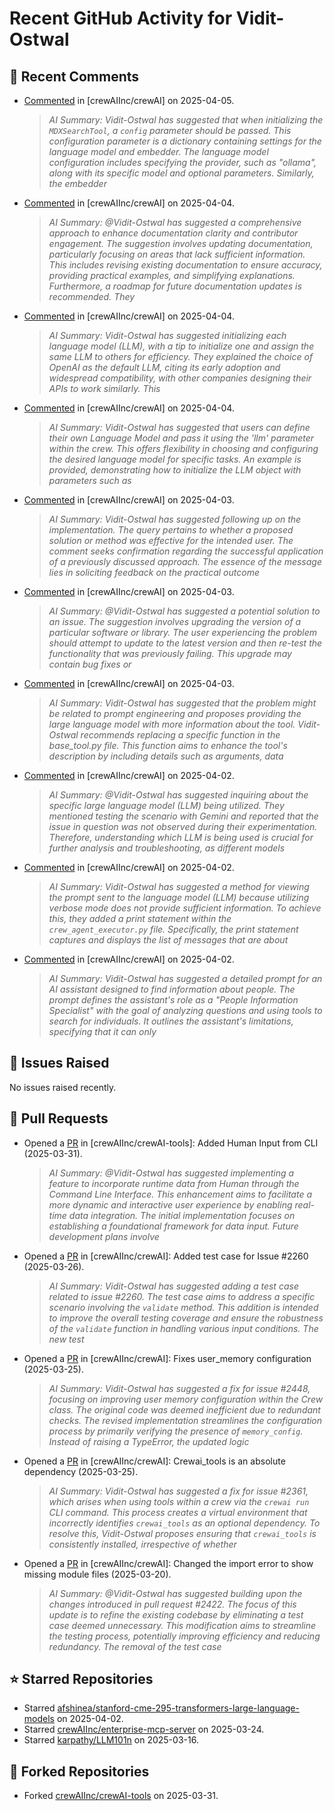 # Recent GitHub Activity for Vidit-Ostwal

## 💬 Recent Comments
- [Commented](https://github.com/crewAIInc/crewAI/issues/2517#issuecomment-2780728915) in [crewAIInc/crewAI] on 2025-04-05.
  > *AI Summary: Vidit-Ostwal has suggested that when initializing the `MDXSearchTool`, a `config` parameter should be passed. This configuration parameter is a dictionary containing settings for the language model and embedder. The language model configuration includes specifying the provider, such as "ollama", along with its specific model and optional parameters. Similarly, the embedder*
- [Commented](https://github.com/crewAIInc/crewAI/pull/2024#issuecomment-2779235679) in [crewAIInc/crewAI] on 2025-04-04.
  > *AI Summary: @Vidit-Ostwal has suggested a comprehensive approach to enhance documentation clarity and contributor engagement. The suggestion involves updating documentation, particularly focusing on areas that lack sufficient information. This includes revising existing documentation to ensure accuracy, providing practical examples, and simplifying explanations. Furthermore, a roadmap for future documentation updates is recommended. They*
- [Commented](https://github.com/crewAIInc/crewAI/issues/2517#issuecomment-2779055100) in [crewAIInc/crewAI] on 2025-04-04.
  > *AI Summary: Vidit-Ostwal has suggested initializing each language model (LLM), with a tip to initialize one and assign the same LLM to others for efficiency. They explained the choice of OpenAI as the default LLM, citing its early adoption and widespread compatibility, with other companies designing their APIs to work similarly. This*
- [Commented](https://github.com/crewAIInc/crewAI/issues/2517#issuecomment-2778410185) in [crewAIInc/crewAI] on 2025-04-04.
  > *AI Summary: Vidit-Ostwal has suggested that users can define their own Language Model and pass it using the 'llm' parameter within the crew. This offers flexibility in choosing and configuring the desired language model for specific tasks. An example is provided, demonstrating how to initialize the LLM object with parameters such as*
- [Commented](https://github.com/crewAIInc/crewAI/issues/2288#issuecomment-2776559533) in [crewAIInc/crewAI] on 2025-04-03.
  > *AI Summary: Vidit-Ostwal has suggested following up on the implementation. The query pertains to whether a proposed solution or method was effective for the intended user. The comment seeks confirmation regarding the successful application of a previously discussed approach. The essence of the message lies in soliciting feedback on the practical outcome*
- [Commented](https://github.com/crewAIInc/crewAI/issues/2101#issuecomment-2776553749) in [crewAIInc/crewAI] on 2025-04-03.
  > *AI Summary: @Vidit-Ostwal has suggested a potential solution to an issue. The suggestion involves upgrading the version of a particular software or library. The user experiencing the problem should attempt to update to the latest version and then re-test the functionality that was previously failing. This upgrade may contain bug fixes or*
- [Commented](https://github.com/crewAIInc/crewAI/issues/2508#issuecomment-2776524457) in [crewAIInc/crewAI] on 2025-04-03.
  > *AI Summary: Vidit-Ostwal has suggested that the problem might be related to prompt engineering and proposes providing the large language model with more information about the tool. Vidit-Ostwal recommends replacing a specific function in the base_tool.py file. This function aims to enhance the tool's description by including details such as arguments, data*
- [Commented](https://github.com/crewAIInc/crewAI/issues/2508#issuecomment-2773146947) in [crewAIInc/crewAI] on 2025-04-02.
  > *AI Summary: @Vidit-Ostwal has suggested inquiring about the specific large language model (LLM) being utilized. They mentioned testing the scenario with Gemini and reported that the issue in question was not observed during their experimentation. Therefore, understanding which LLM is being used is crucial for further analysis and troubleshooting, as different models*
- [Commented](https://github.com/crewAIInc/crewAI/issues/2508#issuecomment-2773137518) in [crewAIInc/crewAI] on 2025-04-02.
  > *AI Summary: Vidit-Ostwal has suggested a method for viewing the prompt sent to the language model (LLM) because utilizing verbose mode does not provide sufficient information. To achieve this, they added a print statement within the `crew_agent_executor.py` file. Specifically, the print statement captures and displays the list of messages that are about*
- [Commented](https://github.com/crewAIInc/crewAI/issues/2508#issuecomment-2773121476) in [crewAIInc/crewAI] on 2025-04-02.
  > *AI Summary: Vidit-Ostwal has suggested a detailed prompt for an AI assistant designed to find information about people. The prompt defines the assistant's role as a "People Information Specialist" with the goal of analyzing questions and using tools to search for individuals. It outlines the assistant's limitations, specifying that it can only*

## 🐛 Issues Raised
No issues raised recently.

## 🚀 Pull Requests
- Opened a [PR](https://github.com/crewAIInc/crewAI-tools/pull/251) in [crewAIInc/crewAI-tools]: Added Human Input from CLI (2025-03-31).
  > *AI Summary: @Vidit-Ostwal has suggested implementing a feature to incorporate runtime data from Human through the Command Line Interface. This enhancement aims to facilitate a more dynamic and interactive user experience by enabling real-time data integration. The initial implementation focuses on establishing a foundational framework for data input. Future development plans involve*
- Opened a [PR](https://github.com/crewAIInc/crewAI/pull/2484) in [crewAIInc/crewAI]: Added test case for Issue #2260 (2025-03-26).
  > *AI Summary: Vidit-Ostwal has suggested adding a test case related to issue #2260. The test case aims to address a specific scenario involving the `validate` method. This addition is intended to improve the overall testing coverage and ensure the robustness of the `validate` function in handling various input conditions. The new test*
- Opened a [PR](https://github.com/crewAIInc/crewAI/pull/2469) in [crewAIInc/crewAI]: Fixes user_memory configuration (2025-03-25).
  > *AI Summary: Vidit-Ostwal has suggested a fix for issue #2448, focusing on improving user memory configuration within the Crew class. The original code was deemed inefficient due to redundant checks. The revised implementation streamlines the configuration process by primarily verifying the presence of `memory_config`. Instead of raising a TypeError, the updated logic*
- Opened a [PR](https://github.com/crewAIInc/crewAI/pull/2468) in [crewAIInc/crewAI]: Crewai_tools is an absolute dependency (2025-03-25).
  > *AI Summary: Vidit-Ostwal has suggested a fix for issue #2361, which arises when using tools within a crew via the `crewai run` CLI command. This process creates a virtual environment that incorrectly identifies `crewai_tools` as an optional dependency. To resolve this, Vidit-Ostwal proposes ensuring that `crewai_tools` is consistently installed, irrespective of whether*
- Opened a [PR](https://github.com/crewAIInc/crewAI/pull/2423) in [crewAIInc/crewAI]: Changed the import error to show missing module files (2025-03-20).
  > *AI Summary: @Vidit-Ostwal has suggested building upon the changes introduced in pull request #2422. The focus of this update is to refine the existing codebase by eliminating a test case deemed unnecessary. This modification aims to streamline the testing process, potentially improving efficiency and reducing redundancy. The removal of the test case*

## ⭐ Starred Repositories
- Starred [afshinea/stanford-cme-295-transformers-large-language-models](https://github.com/afshinea/stanford-cme-295-transformers-large-language-models) on 2025-04-02.
- Starred [crewAIInc/enterprise-mcp-server](https://github.com/crewAIInc/enterprise-mcp-server) on 2025-03-24.
- Starred [karpathy/LLM101n](https://github.com/karpathy/LLM101n) on 2025-03-16.

## 🍴 Forked Repositories
- Forked [crewAIInc/crewAI-tools](https://github.com/Vidit-Ostwal/crewAI-tools) on 2025-03-31.
